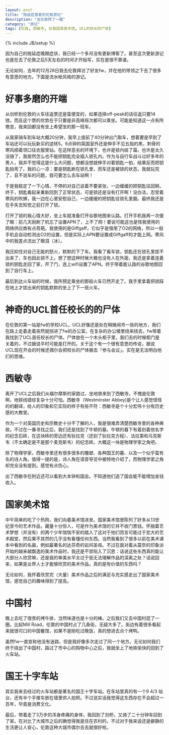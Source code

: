 ```yaml
---
layout: post
title: "拖延症患者的伦敦游记"
description: "去伦敦转了一圈"
category: "游记"
tags: [伦敦, 西敏寺, 伦敦国家美术馆, UCL的校长的尸体]
---
```

{% include JB/setup %}

因为自己的拖延症晚期症状，我已经一个多月没有更新博客了。甚至这次更新游记也是在去了伦敦之后5天左右的时间才开始写，实在是很不靠谱。

无论如何，去年的12月28日我去伦敦拜访了好友fw，并在他的带领之下去了很多有意思的地方。下面是流水帐风格的游记。

# 好事多磨的开端

从剑桥到伦敦的火车往返票还是蛮便宜的，如果选择off-peak的话往返只要14镑。而且这个票的优势在于只要是非高峰班次都可以乘坐。可能是知道这一点有所倦怠，我来回都没有坐上希望坐的那一班车。

从我家骑车到车站大概20分钟，我早上提前了40分钟出门取车，想着要是早到了车站还可以玩玩新买的逆转5。6点钟的英国室外还是伸手不见五指的黑，刺骨的寒风顺着领口往衣服里钻。在这样恶劣的环境下，也许是锁内结了霜，也许是太久没骑了，我居然怎么也不能把钥匙完全插入锁孔内。作为与自行车战斗过好多年的男人，我并不觉得这是什么大问题，想都没想就伸手对着钥匙一拍，结果反而把钥匙拍弯了。我的心一凉：要是钥匙断在锁孔里，而车还是被锁的状态，我就玩完了，且不说车的问题，我可要怎么去车站啊！

于是我稳定了一下心情，不停的对自己说着不要紧张，一边缓缓的把钥匙往回掰。终于，钥匙看起来重新回到了正常状态，可是锁还是没有打开啊！没办法，忍受着寒风的吹拂，我一边在心里安慰自己，一边缓缓的把钥匙往锁孔里磨。最终我还是在手失去知觉之前打开了锁。

打开了锁的我心情大好，坐上车就准备打开谷歌地图来认路。打开手机我再一次傻了眼：前几天刚刷了机忘了设置APN了，上不了网！要说可能这也是怪我使用的网络供应商有点奇葩。我使用的是Giffgaff，它似乎是借用了O2的网络，所以一般手机会自动检测出O2的设置，但是实际上APN要设置成Giffgaff的才能上网。寒风中的我差点流出了眼泪（冰）。

我压抑住对自己无能的怒火，默默的下了车。我看了看车锁，钥匙还在锁孔里拔不出来了，车也因此锁不上。想了想这种时候大概也没有人在外面，我还是拿着连着锁的钥匙走回了家，开了门，连上wifi设置了APN。终于带着能认路的谷歌地图回到了自行车上。

最后到达火车站的时候，我所预定乘坐的那般火车已然开走了。我手里拿着把锁踩在地上才拔出来的钥匙默默的坐上了下一班火车。

# 神奇的UCL首任校长的的尸体

在伦敦的第一站是fw的学校UCL。UCL好像还是处在稍微闹市一些的地方，我们在路上走着走着突然就拐进了fw的办公室。在复杂的办公楼里绕来绕去，fw带着我找到了UCL首任校长的尸体。尸体放在一个木头柜子里，我们去的时候柜门是关着的，不过据说平时可能是打开的。关于这个有一个很有意思的传说，据说UCL现在开会的时候还偶尔会把校长的尸体搬去「参与会议」。实在是无法明白他们的思维。

# 西敏寺

离开了UCL之后我们从福尔摩斯的家路过，坐地铁来到了西敏寺。不愧是伦敦啊，地铁线错综复杂十分可怕。西敏寺（Westminster Abbey)是个让人感觉怪怪的的翻译，给人的印象和它实际的样子有些不符：西敏寺是个十分宏伟十分有历史感的大教堂。

作为一个对英国历史和宗教史十分不了解的人，我是很难弄清楚西敏寺里的各种典故。不过在一番寻找之后，我们还是找到了牛顿的墓。牛顿的暮下有着刻着他名字的纪念石砖，在这块砖的旁边还有狄拉克（还刻了狄拉克方程）、法拉第和马克斯韦（不太确定是不是那个麦克斯韦）的纪念砖。大概这一块是物理学家之角吧。

除了物理学家，西敏寺里还有很多很多的雕塑、各种国王的暮、以及一个似乎蛮有名的诗人角。值得一提的是，诗人角在语音导览中被特地介绍了，而物理学家之角却完全没有提到。感觉有点伤心。

出了西敏寺在附近还可以看到大本钟和国会。不知道他们造了国会能不能增加金钱收入。

# 国家美术馆

中午简单的吃了个热狗，我们向着美术馆进发。国家美术馆里陈列了好多从13世纪至今的艺术作品，藏量十分惊人，可是作为美术馆的它并不收门票钱。怀揣着艺术梦想（并没有）的两个少年惴惴不安的踏入了这对于他们而言可能过于宏大的艺术殿堂，然后果不其然的几乎没有看懂任何东西。当然我看到了很多以前在美术课本中看到的名画，例如最著名的达芬奇的岩间圣母。不过在面对着从莫奈的印象派开始的越来越飘逸的美术作品时，我还是不禁陷入了沉思：话说这些东西真的能让大部分人欣赏嘛，还是我的审美水平太过于低无法理解作品的深奥之处？话说回来，如果是业界人士才能够欣赏的美术作品，真的是有价值的东西吗？

无论如何，我怀着欣赏完（大量）美术作品之后的满足与充实感走出了国家美术馆，感觉自己的趣味得到了提高。

# 中国村

晚上去吃了很贵的烤牛排，当然味道也是十分的棒。之后我们又去中国村逛了一圈。比起Mill Road，伦敦的中国村占了几条街，无疑大多了。街边有着很多看起来就很可口的中国餐馆，如果不是刚吃过晚饭，真的想进去点个烤鸭。

虽然fw一直宣称他没有迷路，但是我好像多次走过了同一个地方。无论如何我们终于绕出了中国村，路过了市中心的购物中心之后，我就坐上了地铁愉快的回到了火车站。

# 国王十字车站

其实我来去经过的火车站都是著名的国王十字车站。在车站里真的有一个9 4/3 站台，还有半个手推车嵌在墙里供人拍照。不过说实话我觉得这东西存在不会超过一百年，毕竟是消费文化。

最后，带着走了3万步的浑身疼痛的身体，我回到了剑桥，又骑了二十分钟车回到了家。在对比了大城市之后的确觉得我是住在农村的，不过对于我来说还是僻静的生活更让人安心，伦敦这种大城市偶尔去去就很好啦。
